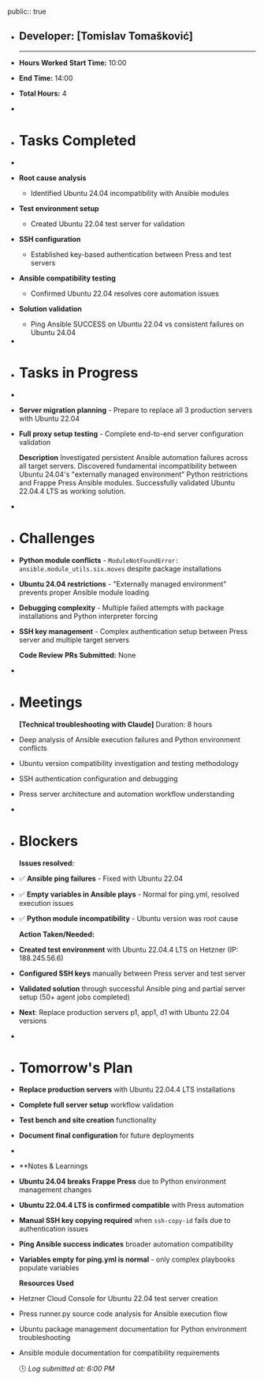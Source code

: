 public:: true

- ## Developer: [Tomislav Tomašković]
  
  ---
- **Hours Worked**
  **Start Time:** 10:00
- **End Time:** 14:00
- **Total Hours:** 4
-
- # Tasks Completed
-
- **Root cause analysis**
	- Identified Ubuntu 24.04 incompatibility with Ansible modules
- **Test environment setup**
	- Created Ubuntu 22.04 test server for validation
- **SSH configuration**
	- Established key-based authentication between Press and test servers
- **Ansible compatibility testing**
	- Confirmed Ubuntu 22.04 resolves core automation issues
- **Solution validation**
	- Ping Ansible SUCCESS on Ubuntu 22.04 vs consistent failures on Ubuntu 24.04
-
- # Tasks in Progress
-
- **Server migration planning** - Prepare to replace all 3 production servers with Ubuntu 22.04
- **Full proxy setup testing** - Complete end-to-end server configuration validation
  
  **Description**
  Investigated persistent Ansible automation failures across all target servers. Discovered fundamental incompatibility between Ubuntu 24.04's "externally managed environment" Python restrictions and Frappe Press Ansible modules. Successfully validated Ubuntu 22.04.4 LTS as working solution.
-
- # Challenges
- **Python module conflicts** - `ModuleNotFoundError: ansible.module_utils.six.moves` despite package installations
- **Ubuntu 24.04 restrictions** - "Externally managed environment" prevents proper Ansible module loading
- **Debugging complexity** - Multiple failed attempts with package installations and Python interpreter forcing
- **SSH key management** - Complex authentication setup between Press server and multiple target servers
  
  **Code Review**
  **PRs Submitted:** None
-
- # Meetings
  **[Technical troubleshooting with Claude]** Duration: 8 hours
- Deep analysis of Ansible execution failures and Python environment conflicts
- Ubuntu version compatibility investigation and testing methodology
- SSH authentication configuration and debugging
- Press server architecture and automation workflow understanding
-
- # Blockers
  **Issues resolved:**
- ✅ **Ansible ping failures** - Fixed with Ubuntu 22.04
- ✅ **Empty variables in Ansible plays** - Normal for ping.yml, resolved execution issues
- ✅ **Python module incompatibility** - Ubuntu version was root cause
  
  **Action Taken/Needed:**
- **Created test environment** with Ubuntu 22.04.4 LTS on Hetzner (IP: 188.245.56.6)
- **Configured SSH keys** manually between Press server and test server
- **Validated solution** through successful Ansible ping and partial server setup (50+ agent jobs completed)
- **Next**: Replace production servers p1, app1, d1 with Ubuntu 22.04 versions
-
- # Tomorrow's Plan
- **Replace production servers** with Ubuntu 22.04.4 LTS installations
- **Complete full server setup** workflow validation
- **Test bench and site creation** functionality
- **Document final configuration** for future deployments
-
- **Notes & Learnings
- **Ubuntu 24.04 breaks Frappe Press** due to Python environment management changes
- **Ubuntu 22.04.4 LTS is confirmed compatible** with Press automation
- **Manual SSH key copying required** when `ssh-copy-id` fails due to authentication issues
- **Ping Ansible success indicates** broader automation compatibility
- **Variables empty for ping.yml is normal** - only complex playbooks populate variables
  
  **Resources Used**
- Hetzner Cloud Console for Ubuntu 22.04 test server creation
- Press runner.py source code analysis for Ansible execution flow
- Ubuntu package management documentation for Python environment troubleshooting
- Ansible module documentation for compatibility requirements
  
  🕓 *Log submitted at: 6:00 PM*